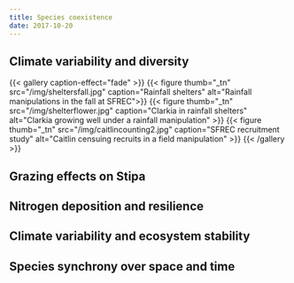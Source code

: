 ```yaml
---
title: Species coexistence
date: 2017-10-20
---
```


## Climate variability and diversity 
{{< gallery caption-effect="fade" >}}
  {{< figure thumb="_tn" src="/img/sheltersfall.jpg" caption="Rainfall shelters" alt="Rainfall manipulations in the fall at SFREC">}}
  {{< figure thumb="_tn" src="/img/shelterflower.jpg" caption="Clarkia in rainfall shelters" alt="Clarkia growing well under a rainfall manipulation" >}}
  {{< figure thumb="_tn" src="/img/caitlincounting2.jpg" caption="SFREC recruitment study" alt="Caitlin censuing recruits in a field manipulation" >}}
{{< /gallery >}}


## Grazing effects on Stipa 


## Nitrogen deposition and resilience

## Climate variability and ecosystem stability

## Species synchrony over space and time



<!--more-->